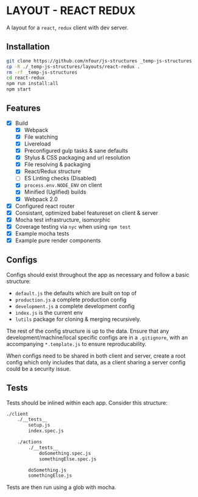 # LAYOUT - REACT REDUX

A layout for a `react`, `redux` client with dev server.

## Installation
```bash
git clone https://github.com/nfour/js-structures _temp-js-structures
cp -R ./_temp-js-structures/layouts/react-redux .
rm -rf _temp-js-structures
cd react-redux
npm run install:all
npm start
```

## Features
- [x] Build
    - [x] Webpack
    - [x] File watching
    - [x] Livereload
    - [x] Preconfigured gulp tasks & sane defaults
    - [x] Stylus & CSS packaging and url resolution
    - [x] File resolving & packaging
    - [x] React/Redux structure
    - [ ] ES Linting checks (Disabled)
    - [x] `process.env.NODE_ENV` on client
    - [x] Minified (Uglified) builds
    - [x] Webpack 2.0
- [x] Configured react router
- [x] Consistant, optimized babel featureset on client & server
- [x] Mocha test infrastructure, isomorphic
- [x] Coverage testing via `nyc` when using `npm test`
- [x] Example mocha tests
- [x] Example pure render components

## Configs
Configs should exist throughout the app as necessary and follow a basic structure:
- `default.js` the defaults which are built on top of
- `production.js` a complete production config
- `development.js` a complete development config
- `index.js` is the current env
- `lutils` package for cloning & merging recursively.

The rest of the config structure is up to the data.
Ensure that any development/machine/local specific configs are in a `.gitignore`, with an accompanying `*.template.js` to ensure reproducability.

When configs need to be shared in both client and server, create a root config which only includes that data, as a client sharing a server config could be a security issue.


## Tests
Tests should be inlined within each app. Consider this structure:

```html
./client
    ./__tests__
        setup.js
        index.spec.js

    ./actions
        ./__tests__
            doSomething.spec.js
            somethingElse.spec.js

        doSomething.js
        somethingElse.js

```

Tests are then run using a glob with mocha.
